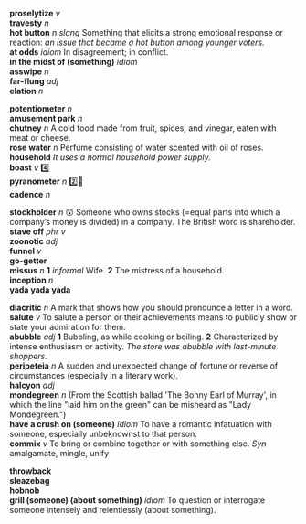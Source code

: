 

__proselytize__ _v_  
__travesty__ _n_  
__hot button__ _n slang_ Something that elicits a strong emotional response or reaction: _an issue that became a hot button among younger voters._  
__at odds__ _idiom_ In disagreement; in conflict.  
__in the midst of (something)__ _idiom_  
__asswipe__ _n_  
__far-flung__ _adj_  
__elation__ _n_  

__potentiometer__ _n_  
__amusement park__ _n_  
__chutney__ _n_ A cold food made from fruit, spices, and vinegar, eaten with meat or cheese.  
__rose water__ _n_ Perfume consisting of water scented with oil of roses.  
__household__ _It uses a normal household power supply._  
__boast__ _v_ :four:  
__pyranometer__ _n_ :two::hammer:  
__cadence__ _n_  

__stockholder__ _n_ :astonished: Someone who owns stocks (=equal parts into which a company’s money is divided) in a company. The British word is shareholder.  
__stave off__ _phr v_  
__zoonotic__ _adj_  
__funnel__ _v_  
__go-getter__  
__missus__ _n_ __1__ _informal_ Wife. __2__ The mistress of a household.  
__inception__ _n_  
__yada yada yada__  

__diacritic__ _n_ A mark that shows how you should pronounce a letter in a word.  
__salute__ _v_ To salute a person or their achievements means to publicly show or state your admiration for them.  
__abubble__ _adj_ __1__ Bubbling, as while cooking or boiling. __2__ Characterized by intense enthusiasm or activity. _The store was abubble with last-minute shoppers._  
__peripeteia__ _n_ A sudden and unexpected change of fortune or reverse of circumstances (especially in a literary work).  
__halcyon__ _adj_  
__mondegreen__ _n_ (From the Scottish ballad 'The Bonny Earl of Murray', in which the line "laid him on the green" can be misheard as "Lady Mondegreen.")  
__have a crush on (someone)__ _idiom_ To have a romantic infatuation with someone, especially unbeknownst to that person.  
__commix__ _v_ To bring or combine together or with something else. _Syn_ amalgamate, mingle, unify  

__throwback__  
__sleazebag__  
__hobnob__  
__grill (someone) (about something)__ _idiom_ To question or interrogate someone intensely and relentlessly (about something).  
